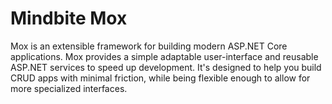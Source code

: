 # Mindbite Mox
Mox is an extensible framework for building modern ASP.NET Core applications. Mox provides a simple adaptable user-interface and reusable ASP.NET services to speed up development. It's designed to help you build CRUD apps with minimal friction, while being flexible enough to allow for more specialized interfaces.
